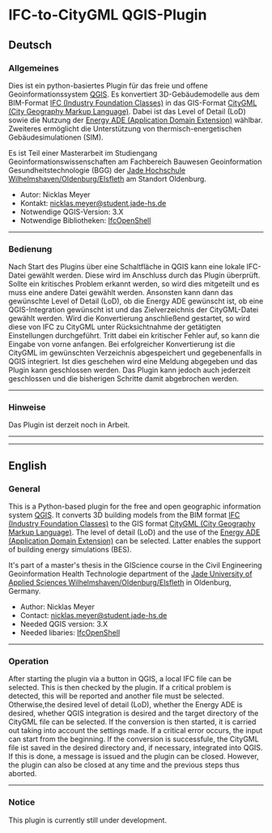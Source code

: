 # IFC-to-CityGML QGIS-Plugin

## Deutsch

### Allgemeines

Dies ist ein python-basiertes Plugin für das freie und offene Geoinformationssystem
[QGIS](https://www.qgis.org/de/site/). Es konvertiert 3D-Gebäudemodelle aus dem BIM-Format
[IFC (Industry Foundation Classes)](https://technical.buildingsmart.org/standards/ifc/ifc-schema-specifications/)
in das GIS-Format [CityGML (City Geography Markup Language)](https://www.ogc.org/standards/citygml).
Dabei ist das Level of Detail (LoD) sowie die Nutzung der
[Energy ADE (Application Domain Extension)](https://www.citygmlwiki.org/index.php/CityGML_Energy_ADE)
wählbar. Zweiteres ermöglicht die Unterstützung von thermisch-energetischen Gebäudesimulationen (SIM).

Es ist Teil einer Masterarbeit im Studiengang Geoinformationswissenschaften am Fachbereich Bauwesen
Geoinformation Gesundheitstechnologie (BGG) der
[Jade Hochschule Wilhelmshaven/Oldenburg/Elsfleth](https://www.jade-hs.de/) am Standort Oldenburg.

- Autor: Nicklas Meyer
- Kontakt: nicklas.meyer@student.jade-hs.de
- Notwendige QGIS-Version: 3.X
- Notwendige Bibliotheken: [IfcOpenShell](https://pypi.org/project/python-ifcopenshell/)


---
### Bedienung

Nach Start des Plugins über eine Schaltfläche in QGIS kann eine lokale IFC-Datei gewählt werden.
Diese wird im Anschluss durch das Plugin überprüft. Sollte ein kritisches Problem erkannt werden,
so wird dies mitgeteilt und es muss eine andere Datei gewählt werden. Ansonsten kann dann das
gewünschte Level of Detail (LoD), ob die Energy ADE gewünscht ist, ob eine QGIS-Integration
gewünscht ist und das Zielverzeichnis der CityGML-Datei gewählt werden. Wird die Konvertierung
anschließend gestartet, so wird diese von IFC zu CityGML unter Rücksichtnahme der getätigten
Einstellungen durchgeführt. Tritt dabei ein kritischer Fehler auf, so kann die Eingabe von vorne
anfangen. Bei erfolgreicher Konvertierung ist die CityGML im gewünschten Verzeichnis abgespeichert
und gegebenenfalls in QGIS integriert. Ist dies geschehen wird eine Meldung abgegeben und das Plugin
kann geschlossen werden. Das Plugin kann jedoch auch jederzeit geschlossen und die bisherigen
Schritte damit abgebrochen werden.

---
### Hinweise

Das Plugin ist derzeit noch in Arbeit.

---
---

## English

### General

This is a Python-based plugin for the free and open geographic information system
[QGIS](https://www.qgis.org/en/site/). It converts 3D building models from the BIM format
[IFC (Industry Foundation Classes)](https://technical.buildingsmart.org/standards/ifc/ifc-schema-specifications/)
to the GIS format [CityGML (City Geography Markup Language)](https://www.ogc.org/standards/citygml).
The level of detail (LoD) and the use of the
[Energy ADE (Application Domain Extension)](https://www.citygmlwiki.org/index.php/CityGML_Energy_ADE)
can be selected. Latter enables the support of building energy simulations (BES).

It's part of a master's thesis in the GIScience course in the Civil Engineering Geoinformation
Health Technologie department of the [Jade University of Applied Sciences
Wilhelmshaven/Oldenburg/Elsfleth](https://www.jade-hs.de/en/) in Oldenburg, Germany.

- Author: Nicklas Meyer
- Contact: <nicklas.meyer@student.jade-hs.de>
- Needed QGIS version: 3.X
- Needed libaries: [IfcOpenShell](https://pypi.org/project/python-ifcopenshell/)


---
### Operation

After starting the plugin via a button in QGIS, a local IFC file can be selected. This is then
checked by the plugin. If a critical problem is detected, this will be reported and another file
must be selected. Otherwise,the desired level of detail (LoD), whether the Energy ADE is desired,
whether QGIS integration is desired and the target directory of the CityGML file can be selected.
If the conversion is then started, it is carried out taking into account the settings made. If a
critical error occurs, the input can start from the beginning. If the conversion is successfule,
the CityGML file ist saved in the desired directory and, if necessary, integrated into QGIS. If
this is done, a message is issued and the plugin can be closed. However, the plugin can also be
closed at any time and the previous steps thus aborted.


---
### Notice

This plugin is currently still under development.